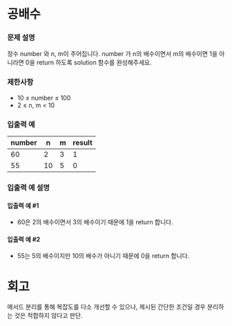 # 공배수
### 문제 설명
정수 number 와 n, m이 주어집니다. number 가 n의 배수이면서 m의 배수이면 1을 아니라면 0을 return 하도록 solution 함수를 완성해주세요.

### 제한사항
- 10 ≤ number ≤ 100
- 2 ≤ n, m < 10
### 입출력 예

| number | n  | m | result |
|--------|----|---|--------|
| 60     | 2  | 3 | 1      |
| 55     | 10 | 5 | 0      |

### 입출력 예 설명
#### 입출력 예 #1
- 60은 2의 배수이면서 3의 배수이기 때문에 1을 return 합니다.
#### 입출력 예 #2
- 55는 5의 배수이지만 10의 배수가 아니기 때문에 0을 return 합니다.
# 회고
메서드 분리를 통해 복잡도를 다소 개선할 수 있으나, 제시된 간단한 조건일 경우 분리하는 것은 적합하지 않다고 판단.